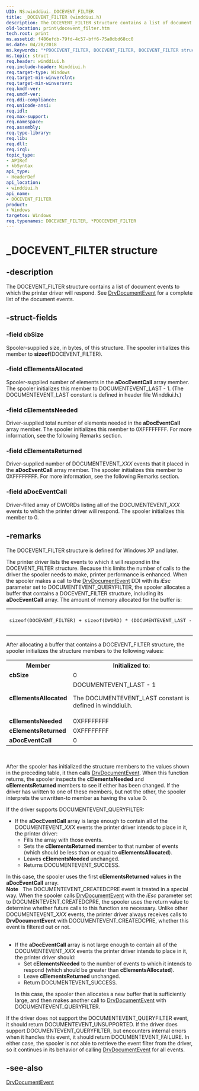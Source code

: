 ```yaml
---
UID: NS:winddiui._DOCEVENT_FILTER
title: _DOCEVENT_FILTER (winddiui.h)
description: The DOCEVENT_FILTER structure contains a list of document events to which the printer driver will respond. See DrvDocumentEvent for a complete list of the document events.
old-location: print\docevent_filter.htm
tech.root: print
ms.assetid: f486efdb-79fd-4c57-bff6-75a0dbd68cc0
ms.date: 04/20/2018
ms.keywords: "*PDOCEVENT_FILTER, DOCEVENT_FILTER, DOCEVENT_FILTER structure [Print Devices], PDOCEVENT_FILTER, PDOCEVENT_FILTER structure pointer [Print Devices], _DOCEVENT_FILTER, print.docevent_filter, print_interface-graphics_ddc1c545-869f-440d-a364-7cd90ca189e0.xml, winddiui/DOCEVENT_FILTER, winddiui/PDOCEVENT_FILTER"
ms.topic: struct
req.header: winddiui.h
req.include-header: Winddiui.h
req.target-type: Windows
req.target-min-winverclnt: 
req.target-min-winversvr: 
req.kmdf-ver: 
req.umdf-ver: 
req.ddi-compliance: 
req.unicode-ansi: 
req.idl: 
req.max-support: 
req.namespace: 
req.assembly: 
req.type-library: 
req.lib: 
req.dll: 
req.irql: 
topic_type:
- APIRef
- kbSyntax
api_type:
- HeaderDef
api_location:
- winddiui.h
api_name:
- DOCEVENT_FILTER
product:
- Windows
targetos: Windows
req.typenames: DOCEVENT_FILTER, *PDOCEVENT_FILTER
---
```


# _DOCEVENT_FILTER structure


## -description


The DOCEVENT_FILTER structure contains a list of document events to which the printer driver will respond. See <a href="https://msdn.microsoft.com/library/windows/hardware/ff548544">DrvDocumentEvent</a> for a complete list of the document events.


## -struct-fields




### -field cbSize

Spooler-supplied size, in bytes, of this structure. The spooler initializes this member to <b>sizeof</b>(DOCEVENT_FILTER).


### -field cElementsAllocated

Spooler-supplied number of elements in the <b>aDocEventCall</b> array member. The spooler initializes this member to DOCUMENTEVENT_LAST - 1. (The DOCUMENTEVENT_LAST constant is defined in header file Winddiui.h.)


### -field cElementsNeeded

Driver-supplied total number of elements needed in the <b>aDocEventCall</b> array member. The spooler initializes this member to 0XFFFFFFFF. For more information, see the following Remarks section.


### -field cElementsReturned

Driver-supplied number of DOCUMENTEVENT_<i>XXX </i>events that it placed in the <b>aDocEventCall</b> array member. The spooler initializes this member to 0XFFFFFFFF. For more information, see the following Remarks section.


### -field aDocEventCall

Driver-filled array of DWORDs listing all of the DOCUMENTEVENT_<i>XXX</i> events to which the printer driver will respond. The spooler initializes this member to 0.


## -remarks



The DOCEVENT_FILTER structure is defined for Windows XP and later.

The printer driver lists the events to which it will respond in the DOCEVENT_FILTER structure. Because this limits the number of calls to the driver the spooler needs to make, printer performance is enhanced. When the spooler makes a call to the <a href="https://msdn.microsoft.com/library/windows/hardware/ff548544">DrvDocumentEvent</a> DDI with its <i>iEsc</i> parameter set to DOCUMENTEVENT_QUERYFILTER, the spooler allocates a buffer that contains a DOCEVENT_FILTER structure, including its <b>aDocEventCall</b> array. The amount of memory allocated for the buffer is: 

<div class="code"><span codelanguage=""><table>
<tr>
<th></th>
</tr>
<tr>
<td>
<pre>sizeof(DOCEVENT_FILTER) + sizeof(DWORD) * (DOCUMENTEVENT_LAST - 2)
 </pre>
</td>
</tr>
</table></span></div>
After allocating a buffer that contains a DOCEVENT_FILTER structure, the spooler initializes the structure members to the following values: 

<table>
<tr>
<th>Member</th>
<th>Initialized to:</th>
</tr>
<tr>
<td>
<b>cbSize</b>

</td>
<td>
0

</td>
</tr>
<tr>
<td>
<b>cElementsAllocated</b>

</td>
<td>
DOCUMENTEVENT_LAST - 1

The DOCUMENTEVENT_LAST constant is defined in winddiui.h.

</td>
</tr>
<tr>
<td>
<b>cElementsNeeded</b>

</td>
<td>
0XFFFFFFFF

</td>
</tr>
<tr>
<td>
<b>cElementsReturned</b>

</td>
<td>
0XFFFFFFFF

</td>
</tr>
<tr>
<td>
<b>aDocEventCall</b>

</td>
<td>
0

</td>
</tr>
</table>
 

After the spooler has initialized the structure members to the values shown in the preceding table, it then calls <a href="https://msdn.microsoft.com/library/windows/hardware/ff548544">DrvDocumentEvent</a>. When this function returns, the spooler inspects the <b>cElementsNeeded</b> and <b>cElementsReturned</b> members to see if either has been changed. If the driver has written to one of these members, but not the other, the spooler interprets the unwritten-to member as having the value 0.

If the driver supports DOCUMENTEVENT_QUERYFILTER:

<ul>
<li>If the <b>aDocEventCall</b> array is large enough to contain all of the DOCUMENTEVENT_<i>XXX</i> events the printer driver intends to place in it, the printer driver:<ul>
<li>Fills the array with those events.</li>
<li>Sets the <b>cElementsReturned</b> member to that number of events (which should be less than or equal to <b>cElementsAllocated</b>).</li>
<li>Leaves <b>cElementsNeeded</b> unchanged.</li>
<li>Returns DOCUMENTEVENT_SUCCESS.</li>
</ul>
</li>
</ul>
In this case, the spooler uses the first <b>cElementsReturned</b> values in the <b>aDocEventCall</b> array.

<div class="alert"><b>Note</b>    The DOCUMENTEVENT_CREATEDCPRE event is treated in a special way. When the spooler calls <a href="https://msdn.microsoft.com/library/windows/hardware/ff548544">DrvDocumentEvent</a> with the <i>iEsc</i> parameter set to DOCUMENTEVENT_CREATEDCPRE, the spooler uses the return value to determine whether future calls to this function are necessary. Unlike other DOCUMENTEVENT_<i>XXX</i> events, the printer driver always receives calls to <b>DrvDocumentEvent</b> with DOCUMENTEVENT_CREATEDCPRE, whether this event is filtered out or not.</div>
<div> </div>
<ul>
<li>
If the <b>aDocEventCall</b> array is not large enough to contain all of the DOCUMENTEVENT_<i>XXX</i> events the printer driver intends to place in it, the printer driver should:<ul>
<li>Set <b>cElementsNeeded</b> to the number of events to which it intends to respond (which should be greater than <b>cElementsAllocated</b>).</li>
<li>Leave <b>cElementsReturned</b> unchanged.</li>
<li>Return DOCUMENTEVENT_SUCCESS.</li>
</ul>


In this case, the spooler then allocates a new buffer that is sufficiently large, and then makes another call to <a href="https://msdn.microsoft.com/library/windows/hardware/ff548544">DrvDocumentEvent</a> with DOCUMENTEVENT_QUERYFILTER.

</li>
</ul>
If the driver does not support the DOCUMENTEVENT_QUERYFILTER event, it should return DOCUMENTEVENT_UNSUPPORTED. If the driver does support DOCUMENTEVENT_QUERYFILTER, but encounters internal errors when it handles this event, it should return DOCUMENTEVENT_FAILURE. In either case, the spooler is not able to retrieve the event filter from the driver, so it continues in its behavior of calling <a href="https://msdn.microsoft.com/library/windows/hardware/ff548544">DrvDocumentEvent</a> for all events.




## -see-also




<a href="https://msdn.microsoft.com/library/windows/hardware/ff548544">DrvDocumentEvent</a>
 

 

